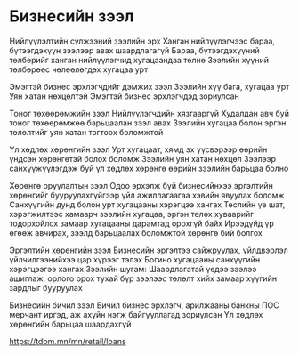 # Бизнесийн зээл
Нийлүүлэлтийн сүлжээний зээлийн эрх
Ханган нийлүүлэгчээс бараа, бүтээгдэхүүн зээлээр авах шаардлагагүй
Бараа, бүтээгдэхүүний төлбөрийг ханган нийлүүлэгчид хугацаандаа төлнө
Зээлийн хүүний төлбөрөөс чөлөөлөгдөх хугацаа урт

Эмэгтэй бизнес эрхлэгчдийг дэмжих зээл
Зээлийн хүү бага, хугацаа урт
Уян хатан нөхцөлтэй
Эмэгтэй бизнес эрхлэгчдэд зориулсан

Тоног төхөөрөмжийн зээл
Нийлүүлэгчдийн хязгааргүй
Худалдан авч буй тоног төхөөрөмжөө барьцаалан зээл авах
Зээлийн хугацаа болон эргэн төлөлтийг уян хатан тогтоох боломжтой

Үл хөдлөх хөрөнгийн зээл
Урт хугацаат, хямд эх үүсвэрээр өөрийн үндсэн хөрөнгөтэй болох боломж
Зээлийн уян хатан нөхцөл
Зээлээр санхүүжүүлэгдэж буй үл хөдлөх хөрөнгө өөрийн зээлийн барьцаа болно

Хөрөнгө оруулалтын зээл
Одоо эрхэлж буй бизнесийнхээ эргэлтийн хөрөнгийг бууруулахгүйгээр үйл ажиллагаагаа хэвийн явуулах боломж
Санхүүгийн дунд болон урт хугацааны хэрэгцээ хангах
Төслийн үе шат, хэрэгжилтээс хамаарч зээлийн хугацаа, эргэн төлөх хуваарийг тодорхойлох замаар хугацааны дарамтад орохгүй байх
Ирээдүйд үр өгөөж авчирах, зээлд барьцаалах боломжтой хөрөнгө бий болгох

Эргэлтийн хөрөнгийн зээл
Бизнесийн эргэлтээ сайжруулах, үйлдвэрлэл үйлчилгээнийхээ цар хүрээг тэлэх
Богино хугацааны санхүүгийн хэрэгцээгээ хангах
Зээлийн шугам: Шаардлагатай үедээ зээлээ ашиглаж, орлого орох тухай бүр зээлээс төлөлт хийх замаар хүүгийн зардлыг бууруулах

Бизнесийн бичил зээл
Бичил бизнес эрхлэгч, арилжааны банкны ПОС  мерчант иргэд, аж ахуйн нэгж байгууллагад зориулсан
Үл хөдлөх хөрөнгийн барьцаа шаардахгүй

https://tdbm.mn/mn/retail/loans